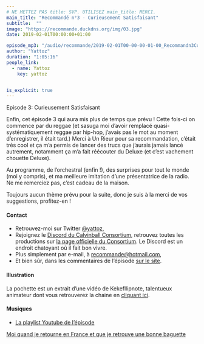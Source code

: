 ```yaml
---
# NE METTEZ PAS title: SVP. UTILISEZ main_title: MERCI.
main_title: "Recommandé n°3 - Curieusement Satisfaisant"
subtitle:  ""
image: "https://recommande.duckdns.org/img/03.jpg"
date: 2019-02-01T00:00:00+01:00

episode_mp3: "/audio/recommande/2019-02-01T00-00-00-01-00_Recommandn3CurieusementSatisfaisant.mp3"
author: "Yattoz"
duration: "1:05:16"
people_link: 
  - name: Yattoz
    key: yattoz


is_explicit: true
---
```


<PodcastHeader/>

<!-- ECRIRE LA DESCRIPTION DE L'EPISODE SOUS CETTE LIGNE -->


 Episode 3: Curieusement Satisfaisant 

<p>Enfin, cet épisode 3 qui aura mis plus de temps que prévu ! Cette fois-ci on commence par du reggae (et sasuga moi d’avoir remplacé quasi-systématiquement reggae par hip-hop, j’avais pas le mot au moment d’enregistrer, il était tard.) Merci à Un Rieur pour sa recommandation, c’était très cool et ça m’a permis de lancer des trucs que j’aurais jamais lancé autrement, notamment ça m’a fait réécouter du Deluxe (et c’est vachement chouette Deluxe).</p>

<p>Au programme, de l’orchestral (enfin !), des surprises pour tout le monde (moi y compris), et ma meilleure imitation d’une présentatrice de la radio. Ne me remerciez pas, c’est cadeau de la maison.</p>

<p>Toujours aucun thème prévu pour la suite, donc je suis à la merci de vos suggestions, profitez-en !</p>

<h4>Contact</h4>

<ul>
  <li>Retrouvez-moi sur Twitter <a href="https://twitter.com/yattoz" rel="nofollow">@yattoz</a>,</li>
  <li>Rejoignez le <a href="https://discord.gg/4RnA9v7" rel="nofollow">Discord du Calvinball Consortium</a>, retrouvez toutes les productions sur <a href="https://calvinballradio.wordpress.com/" rel="nofollow">la page officielle du Consortium</a>. Le Discord est un endroit chatoyant où il fait bon vivre.</li>
  <li>Plus simplement par e-mail, à <a href="mailto:recommande@hotmail.com" rel="nofollow">recommande@hotmail.com</a>,</li>
  <li>Et bien sûr, dans les commentaires de l’épisode <a href="https://recommande.duckdns.org" rel="nofollow">sur le site</a>.</li>
</ul>

<h4>Illustration</h4>

<p>La pochette est un extrait d’une vidéo de Kekefllipnote, talentueux animateur dont vous retrouverez la chaine en <a href="https://www.youtube.com/user/kekeflipnote" rel="nofollow">cliquant ici</a>.</p>

<h4>Musiques</h4>

<ul>
  <li><a href="https://www.youtube.com/playlist?list=PLNjXbZkItxtb5LiTNbxJ1N-MLvGWIuXLW" rel="nofollow">La playlist Youtube de l’épisode</a></li>
</ul>

<p><a href="https://www.youtube.com/watch?v=x0ZfwSQDLK0" rel="nofollow">Moi quand je retourne en France et que je retrouve une bonne baguette</a></p>


